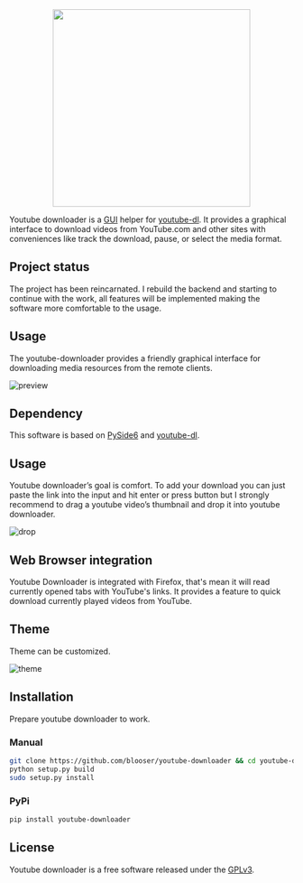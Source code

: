 

<div align="center">
	<img src="https://raw.githubusercontent.com/blooser/youtube-downloader/08c713ea717a2a723d06ef4faeb19f9bbdf04784/youtubedownloader/resources/youtube-downloader-with-text.svg" width="350" height="350">
</div>

Youtube downloader is a [GUI](https://en.wikipedia.org/wiki/Graphical_user_interface) helper for [youtube-dl](https://github.com/ytdl-org/youtube-dl/). It provides a graphical interface to download videos from YouTube.com and other sites with conveniences like track the download, pause, or select the media format.

## Project status

The project has been reincarnated. I rebuild the backend and starting to continue with the work, all features will be implemented making the software more comfortable to the usage.

## Usage

The youtube-downloader provides a friendly graphical interface for downloading media resources from the remote clients.

![preview](https://i.postimg.cc/DwwBhZH6/Zrzut-ekranu-Deepin-plasmashell-20220612214913.png)

## Dependency

This software is based on [PySide6](https://www.qt.io/qt-for-python) and [youtube-dl](https://github.com/ytdl-org/youtube-dl/).

## Usage

Youtube downloader’s goal is comfort. To add your download you can just paste the link into the input and hit enter or press button but I strongly recommend to drag a youtube video’s thumbnail and drop it into youtube downloader.

![drop](https://thumbs.gfycat.com/ImpracticalImmenseGnat-size_restricted.gif)

## Web Browser integration

Youtube Downloader is integrated with Firefox, that's mean it will read currently opened tabs with YouTube's links. It provides a feature to quick download currently played videos from YouTube.

## Theme

Theme can be customized.

![theme](https://i.postimg.cc/mhxRVF4F/yf2.png)

## Installation

Prepare youtube downloader to work.

### Manual

```bash
git clone https://github.com/blooser/youtube-downloader && cd youtube-downloader
python setup.py build
sudo setup.py install 
```

### PyPi

```bash
pip install youtube-downloader
```

## License

Youtube downloader is a free software released under the [GPLv3](https://www.gnu.org/licenses/gpl-3.0.en.html).



